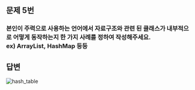 ## 문제 5번

### 본인이 주력으로 사용하는 언어에서 자료구조와 관련 된 클래스가 내부적으로 어떻게 동작하는지 한 가지 사례를 정하여 작성해주세요. ex) ArrayList, HashMap 등등

## 답변



![hash_table](https://user-images.githubusercontent.com/87470206/192853964-2a363c7e-df05-4359-8801-478a101378c3.png)
